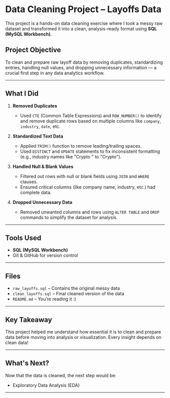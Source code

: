 # Data Cleaning Project – Layoffs Data

This project is a hands-on data cleaning exercise where I took a messy raw dataset and transformed it into a clean, analysis-ready format using **SQL (MySQL Workbench)**.

## Project Objective

To clean and prepare raw layoff data by removing duplicates, standardizing entries, handling null values, and dropping unnecessary information — a crucial first step in any data analytics workflow.

---

## What I Did

1. **Removed Duplicates**

   * Used `CTE` (Common Table Expressions) and `ROW_NUMBER()` to identify and remove duplicate rows based on multiple columns like `company`, `industry`, `date`, etc.

2. **Standardized Text Data**

   * Applied `TRIM()` function to remove leading/trailing spaces.
   * Used `DISTINCT` and `UPDATE` statements to fix inconsistent formatting (e.g., industry names like "Crypto " to "Crypto").

3. **Handled Null & Blank Values**

   * Filtered out rows with null or blank fields using `JOIN` and `WHERE` clauses.
   * Ensured critical columns (like company name, industry, etc.) had complete data.

4. **Dropped Unnecessary Data**

   * Removed unwanted columns and rows using `ALTER TABLE` and `DROP` commands to simplify the dataset for analysis.

---

## Tools Used

* **SQL (MySQL Workbench)**
* Git & GitHub for version control

---

## Files

* `raw_layoffs.sql` – Contains the original messy data
* `clean_layoffs.sql` – Final cleaned version of the data
* `README.md` – You’re reading it :)

---

## Key Takeaway

This project helped me understand how essential it is to clean and prepare data before moving into analysis or visualization. Every insight depends on clean data!

---

## What's Next?

Now that the data is cleaned, the next step would be:

* Exploratory Data Analysis (EDA)

---

